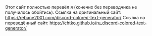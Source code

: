 Этот сайт полностью перевёл я (конечно без переводчика не получилось обойтись). 
Ссылка на оригинальный сайт: https://rebane2001.com/discord-colored-text-generator/
Ссылка на переведённый сайт: https://chtko.github.io/ru_discord-colored-text-generator/
